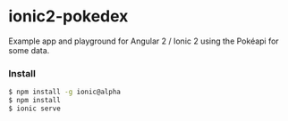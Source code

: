 # ionic2-pokedex
Example app and playground for Angular 2 / Ionic 2 using the Pokéapi for some data.

### Install
```bash
$ npm install -g ionic@alpha
$ npm install
$ ionic serve
```
